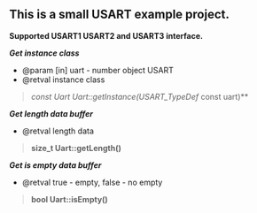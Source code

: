 This is a small USART example project.
---
**Supported USART1 USART2 and USART3 interface.**

***Get instance class***
* @param [in] uart - number object USART
* @retval instance class
>**const Uart* Uart::getInstance(USART_TypeDef* const uart)**


***Get length data buffer***
* @retval length data
>**size_t Uart::getLength()**


***Get is empty data buffer***
* @retval true - empty, false - no empty
>**bool Uart::isEmpty()**

